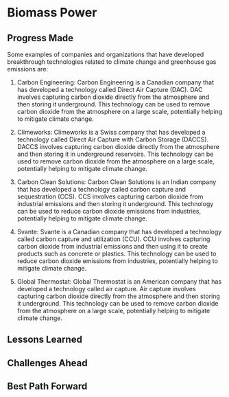 # Biomass Power

## Progress Made



Some examples of companies and organizations that have developed breakthrough technologies related to climate change and greenhouse gas emissions are:

1. Carbon Engineering: Carbon Engineering is a Canadian company that has developed a technology called Direct Air Capture (DAC). DAC involves capturing carbon dioxide directly from the atmosphere and then storing it underground. This technology can be used to remove carbon dioxide from the atmosphere on a large scale, potentially helping to mitigate climate change.

2. Climeworks: Climeworks is a Swiss company that has developed a technology called Direct Air Capture with Carbon Storage (DACCS). DACCS involves capturing carbon dioxide directly from the atmosphere and then storing it in underground reservoirs. This technology can be used to remove carbon dioxide from the atmosphere on a large scale, potentially helping to mitigate climate change.

3. Carbon Clean Solutions: Carbon Clean Solutions is an Indian company that has developed a technology called carbon capture and sequestration (CCS). CCS involves capturing carbon dioxide from industrial emissions and then storing it underground. This technology can be used to reduce carbon dioxide emissions from industries, potentially helping to mitigate climate change.

4. Svante: Svante is a Canadian company that has developed a technology called carbon capture and utilization (CCU). CCU involves capturing carbon dioxide from industrial emissions and then using it to create products such as concrete or plastics. This technology can be used to reduce carbon dioxide emissions from industries, potentially helping to mitigate climate change.

5. Global Thermostat: Global Thermostat is an American company that has developed a technology called air capture. Air capture involves capturing carbon dioxide directly from the atmosphere and then storing it underground. This technology can be used to remove carbon dioxide from the atmosphere on a large scale, potentially helping to mitigate climate change.

## Lessons Learned



## Challenges Ahead



## Best Path Forward


